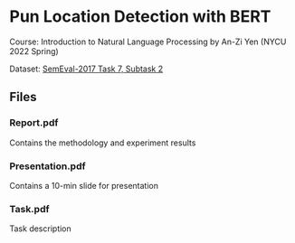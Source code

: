 # Pun Location Detection with BERT

Course: Introduction to Natural Language Processing by An-Zi Yen (NYCU 2022 Spring)  

Dataset: [SemEval-2017 Task 7, Subtask 2](https://competitions.codalab.org/competitions/15706)

## Files

### Report.pdf

Contains the methodology and experiment results

### Presentation.pdf

Contains a 10-min slide for presentation

### Task.pdf

Task description
